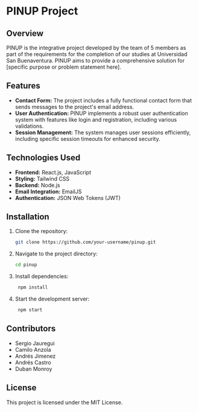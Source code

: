 # PINUP Project

## Overview

PINUP is the integrative project developed by the team of 5 members as part of the requirements for the completion of our studies at Universidad San Buenaventura. PINUP aims to provide a comprehensive solution for [specific purpose or problem statement here].

## Features

- **Contact Form:** The project includes a fully functional contact form that sends messages to the project's email address.
- **User Authentication:** PINUP implements a robust user authentication system with features like login and registration, including various validations.
- **Session Management:** The system manages user sessions efficiently, including specific session timeouts for enhanced security.

## Technologies Used

- **Frontend:** React.js, JavaScript
- **Styling:** Tailwind CSS
- **Backend:** Node.js
- **Email Integration:** EmailJS
- **Authentication:** JSON Web Tokens (JWT)

## Installation

1. Clone the repository:
   ```bash
   git clone https://github.com/your-username/pinup.git

2. Navigate to the project directory:
    ```bash
    cd pinup

3. Install dependencies:
   ```bash
    npm install

4. Start the development server:
   ```bash
    npm start

## Contributors
-  Sergio Jauregui
-  Camilo Anzola
-  Andrés Jimenez
-  Andrés Castro
-  Duban Monroy

## License
This project is licensed under the MIT License.